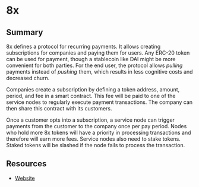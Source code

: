 # 8x

## Summary

8x defines a protocol for recurring payments. It allows creating subscriptions for companies and paying them for users. Any ERC-20 token can be used for payment, though a stablecoin like DAI might be more convenient for both parties. For the end user, the protocol allows _pulling_ payments instead of _pushing_ them, which results in less cognitive costs and decreased churn.

Companies create a subscription by defining a token address, amount, period, and fee in a smart contract. This fee will be paid to one of the service nodes to regularly execute payment transactions. The company can then share this contract with its customers.

Once a customer opts into a subscription, a service node can trigger payments from the customer to the company once per pay period. Nodes who hold more 8x tokens will have a priority in processing transactions and therefore will earn more fees. Service nodes also need to stake tokens. Staked tokens will be slashed if the node fails to process the transaction.

## Resources

* [Website](http://8xprotocol.com)

